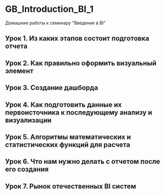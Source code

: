 # GB_Introduction_BI_1
Домашние работы к семинару "Введение в BI"

## Урок 1. Из каких этапов состоит подготовка отчета
## Урок 2. Как правильно оформить визуальный элемент
## Урок 3. Создание дашборда
## Урок 4. Как подготовить данные их первоисточника к последующему анализу и визуализации
## Урок 5. Алгоритмы математических и статистических функций для расчета
## Урок 6. Что нам нужно делать с отчетом после его создания
## Урок 7. Рынок отечественных BI систем